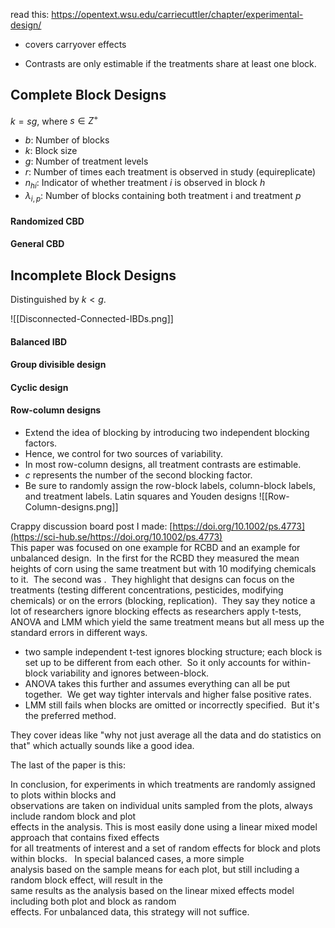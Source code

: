 read this:
https://opentext.wsu.edu/carriecuttler/chapter/experimental-design/
- covers carryover effects

- Contrasts are only estimable if the treatments share at least one block.



## Complete Block Designs
$k = sg$, where $s \in Z^+$
- $b$: Number of blocks
- $k$: Block size
- $g$: Number of treatment levels
- $r$: Number of times each treatment is observed in study (equireplicate)
- $n_{hi}$: Indicator of whether treatment $i$ is observed in block $h$
- $\lambda_{i,p}$: Number of blocks containing both treatment i and treatment $p$
#### Randomized CBD
#### General CBD


## Incomplete Block Designs
Distinguished by $k < g$.


![[Disconnected-Connected-IBDs.png]]

#### Balanced IBD
#### Group divisible design
#### Cyclic design


#### Row-column designs
- Extend the idea of blocking by introducing two independent blocking factors.
- Hence, we control for two sources of variability.  
- In most row-column designs, all treatment contrasts are estimable.
- $c$ represents the number of the second blocking factor.
- Be sure to randomly assign the row-block labels, column-block labels, and treatment labels.
Latin squares and Youden designs
![[Row-Column-designs.png]]

Crappy discussion board post I made:
[https://doi.org/10.1002/ps.4773](https://sci-hub.se/https://doi.org/10.1002/ps.4773)  
This paper was focused on one example for RCBD and an example for unbalanced design.  In the first for the RCBD they measured the mean heights of corn using the same treatment but with 10 modifying chemicals to it.  The second was .  They highlight that designs can focus on the treatments (testing different concentrations, pesticides, modifying chemicals) or on the errors (blocking, replication).  They say they notice a lot of researchers ignore blocking effects as researchers apply t-tests, ANOVA and LMM which yield the same treatment means but all mess up the standard errors in different ways.

- two sample independent t-test ignores blocking structure; each block is set up to be different from each other.  So it only accounts for within-block variability and ignores between-block.
- ANOVA takes this further and assumes everything can all be put together.  We get way tighter intervals and higher false positive rates.
- LMM still fails when blocks are omitted or incorrectly specified.  But it's the preferred method.

They cover ideas like "why not just average all the data and do statistics on that" which actually sounds like a good idea.

The last of the paper is this:

In conclusion, for experiments in which treatments are randomly assigned to plots within blocks and  
observations are taken on individual units sampled from the plots, always include random block and plot  
effects in the analysis. This is most easily done using a linear mixed model approach that contains fixed effects  
for all treatments of interest and a set of random effects for block and plots within blocks.   In special balanced cases, a more simple  
analysis based on the sample means for each plot, but still including a random block effect, will result in the  
same results as the analysis based on the linear mixed effects model including both plot and block as random  
effects. For unbalanced data, this strategy will not suffice.